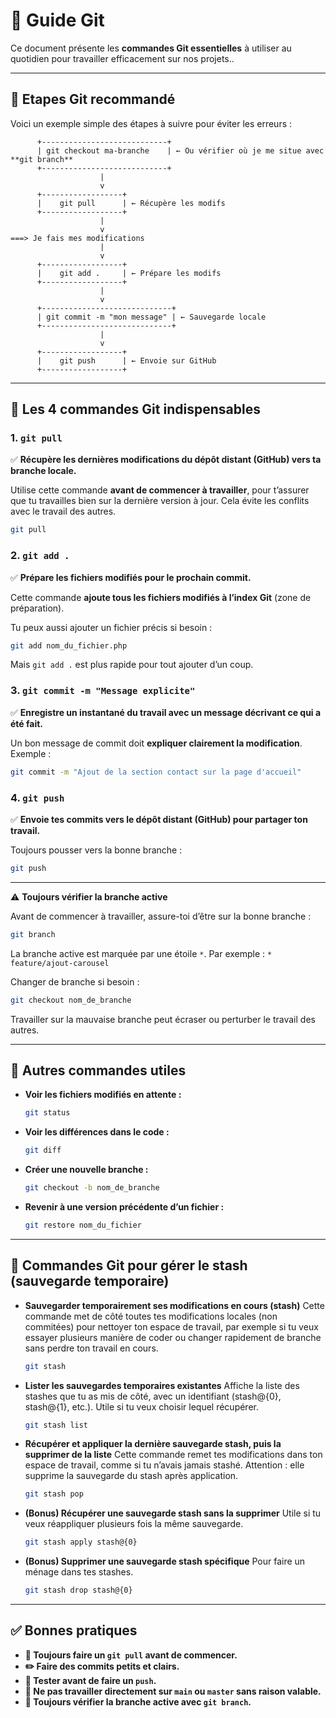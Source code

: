 # 📘 Guide Git 

Ce document présente les **commandes Git essentielles** à utiliser au quotidien pour travailler efficacement sur nos projets..

-----

## 🧭 Etapes Git recommandé

Voici un exemple simple des étapes à suivre pour éviter les erreurs :

```
      +----------------------------+
      | git checkout ma-branche    | ← Ou vérifier où je me situe avec **git branch**
      +----------------------------+
                    |
                    v
      +------------------+
      |    git pull      | ← Récupère les modifs
      +------------------+
                    |
                    v
===> Je fais mes modifications
                    |
                    v
      +------------------+
      |    git add .     | ← Prépare les modifs
      +------------------+
                    |
                    v
      +-----------------------------+
      | git commit -m "mon message" | ← Sauvegarde locale
      +-----------------------------+
                    |
                    v
      +------------------+
      |    git push      | ← Envoie sur GitHub
      +------------------+
```

-----

## 🚀 Les 4 commandes Git indispensables

### 1\. `git pull`

✅ **Récupère les dernières modifications du dépôt distant (GitHub) vers ta branche locale.**

Utilise cette commande **avant de commencer à travailler**, pour t’assurer que tu travailles bien sur la dernière version à jour. Cela évite les conflits avec le travail des autres.

```bash
git pull
```

### 2\. `git add .`

✅ **Prépare les fichiers modifiés pour le prochain commit.**

Cette commande **ajoute tous les fichiers modifiés à l’index Git** (zone de préparation).

Tu peux aussi ajouter un fichier précis si besoin :

```bash
git add nom_du_fichier.php
```

Mais `git add .` est plus rapide pour tout ajouter d’un coup.

### 3\. `git commit -m "Message explicite"`

✅ **Enregistre un instantané du travail avec un message décrivant ce qui a été fait.**

Un bon message de commit doit **expliquer clairement la modification**.
Exemple :

```bash
git commit -m "Ajout de la section contact sur la page d'accueil"
```

### 4\. `git push`

✅ **Envoie tes commits vers le dépôt distant (GitHub) pour partager ton travail.**

Toujours pousser vers la bonne branche :

```bash
git push
```

-----

⚠️ **Toujours vérifier la branche active**

Avant de commencer à travailler, assure-toi d’être sur la bonne branche :

```bash
git branch
```

La branche active est marquée par une étoile `*`.
Par exemple : `* feature/ajout-carousel`

Changer de branche si besoin :

```bash
git checkout nom_de_branche
```

Travailler sur la mauvaise branche peut écraser ou perturber le travail des autres.

-----

## 🔧 Autres commandes utiles

  * **Voir les fichiers modifiés en attente :**
    ```bash
    git status
    ```
  * **Voir les différences dans le code :**
    ```bash
    git diff
    ```
  * **Créer une nouvelle branche :**
    ```bash
    git checkout -b nom_de_branche
    ```
  * **Revenir à une version précédente d’un fichier :**
    ```bash
    git restore nom_du_fichier
    ```
  <!-- * **Fusionner une autre branche dans la tienne :**
    ```bash
    git merge nom_de_branche
    ``` -->
   ---

## 🔧 Commandes Git pour gérer le stash (sauvegarde temporaire)

* **Sauvegarder temporairement ses modifications en cours (stash)**
  Cette commande met de côté toutes tes modifications locales (non commitées) pour nettoyer ton espace de travail,
  par exemple si tu veux essayer plusieurs manière de coder ou changer rapidement de branche sans perdre ton travail en cours.
  ```bash
  git stash
  ```
* **Lister les sauvegardes temporaires existantes**
  Affiche la liste des stashes que tu as mis de côté, avec un identifiant (stash@{0}, stash@{1}, etc.).
  Utile si tu veux choisir lequel récupérer.
  ```bash
  git stash list
  ```
* **Récupérer et appliquer la dernière sauvegarde stash, puis la supprimer de la liste**
  Cette commande remet tes modifications dans ton espace de travail, comme si tu n’avais jamais stashé.
  Attention : elle supprime la sauvegarde du stash après application.
  ```bash
  git stash pop
  ```
* **(Bonus) Récupérer une sauvegarde stash sans la supprimer**
  Utile si tu veux réappliquer plusieurs fois la même sauvegarde.
  ```bash
  git stash apply stash@{0}
  ```
* **(Bonus) Supprimer une sauvegarde stash spécifique**
  Pour faire un ménage dans tes stashes.
  ```bash
  git stash drop stash@{0}
  ```
-----

## ✅ Bonnes pratiques

  * **🔁 Toujours faire un `git pull` avant de commencer.**
  * **✏️ Faire des commits petits et clairs.**
  * **🧪 Tester avant de faire un `push`.**
  * **🚫 Ne pas travailler directement sur `main` ou `master` sans raison valable.**
  * **👀 Toujours vérifier la branche active avec `git branch`.**



